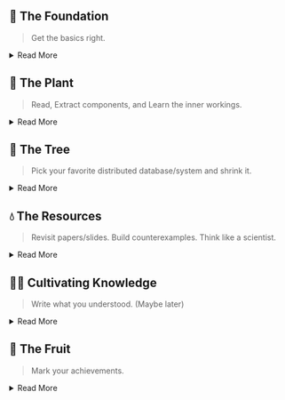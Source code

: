 ## 🌱 The Foundation
> Get the basics right.

<details>
<summary>Read More</summary>

#### Core Data Structure
- Regular Data structure: List, Stack, Queue, Priority Queue (taken from gods)
- [Systems Data structure](https://github.com/csorchard/sds):
  - Hash-Based: Bloom Filter, Count Min Sketch, HyperLogLog
  - Sorted: BTree, Binary Search Tree, Treap
  - Distributed Hash: Consistent Hashing, ChordDHT, Range Based Partitioning, Extendable Hashing

#### Misc
- Tree: Red Black Tree,
- Hash:
- Storage Engine: WAL, Btree, CoW Btree, LSM Tree
- Memtable using Skip List
- Merkal Tree
- B Epsilon Tree
- K-D tree
- Z-Index: storage optimization
- Cuckoo filter
- Reservoir Sampling
- Sliding window


#### Advanced Data Structures
- Arena based skip list
- Roaring BitMap
- Zone Map


#### Distributed Systems
- Consistent Hash
- Hash Wheel Timer

</details>

## 🌿 The Plant
> Read, Extract components, and Learn the inner workings.

<details>
<summary>Read More</summary>

#### From MatrixOrigin
- Mpool
- Off Heap Cache
- Vector Operations
- HyperLogLog: ApproxCount SQL Function
- Count Min Sketch: Frequency Estimation Optimizer

</details>

## 🌳 The Tree
> Pick your favorite distributed database/system and shrink it.

<details>
<summary>Read More</summary>

</details>


## 💧 The Resources
> Revisit papers/slides. Build counterexamples. Think like a scientist.

<details>
<summary>Read More</summary>
  
#### Reading
- [Algorithms and Data Structures for Massive Datasets](https://a.co/d/j4aYee9) - BF, `Count-Min` Sketch, HyperLogLog, Reservoir `Sampling`.
- [The Art of Multiprocessor Programming](https://www.amazon.com/Art-Multiprocessor-Programming-Maurice-Herlihy/dp/0123705916): Concurrent Data Structures.

#### Read
- [Advanced Algorithms and Data Structures](https://a.co/d/3tsZk96): BitMap, BloomFilter, LFU, LRU
- [100 Go Mistakes and How to Avoid Them](https://a.co/d/7EAXgLq) - Concurrency patterns, Mechanical sympathy (last 10 chapters).
- [Algorithms for Modern Hardware](https://en.algorithmica.org/hpc/)[Incomplete]: Talk about SIMD, CPU Cache, External Memory, Instruction Level Parallelism.

</details>

## 👨‍🌾 Cultivating Knowledge
> Write what you understood. (Maybe later)

<details>
<summary>Read More</summary>


</details>

## 🥭 The Fruit
> Mark your achievements.

<details>
<summary>Read More</summary>

</details>
